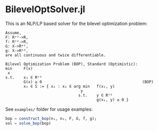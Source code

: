 # BilevelOptSolver.jl

This is an NLP/LP based solver for the bilevel optimization problem:
```
Assume, 
F: Rⁿ¹->R, 
f: Rⁿ²->R, 
G: X->Rᵐ¹, 
g: X->Rᵐ², 
are all continuous and twice differentiable.

Bilevel Optimization Problem (BOP), Standard (Optimistic):
min     F(x)
 x
s.t.    x₁ ∈ Rⁿ¹
        G(x) ≥ 0                                            (BOP)
        x₂ ∈ S := { x₂ : x₂ ∈ arg min   f(x₁, y) 
                                 y   
                                s.t.    y ∈ Rⁿ²
                                        g(x₁, y) ≥ 0 }           
```
See ```examples/``` folder for usage examples:
```julia
bop = construct_bop(n₁, n₂, F, G, f, g);
sol = solve_bop(bop)
```